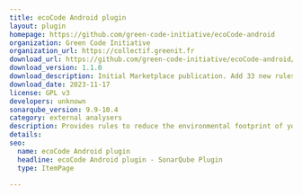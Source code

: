 ```yaml
---
title: ecoCode Android plugin
layout: plugin
homepage: https://github.com/green-code-initiative/ecoCode-android
organization: Green Code Initiative
organization_url: https://collectif.greenit.fr
download_url: https://github.com/green-code-initiative/ecoCode-android/releases/download/1.1.0/ecocode-android-1.1.0.jar
download_version: 1.1.0
download_description: Initial Marketplace publication. Add 33 new rules (Java), 8 new rules (XML), 3 new rules (Groovy).
download_date: 2023-11-17
license: GPL v3
developers: unknown
sonarqube_version: 9.9-10.4
category: external analysers
description: Provides rules to reduce the environmental footprint of your Android applications
details: 
seo:
  name: ecoCode Android plugin
  headline: ecoCode Android plugin - SonarQube Plugin
  type: ItemPage

---
```

